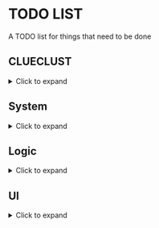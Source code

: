 # TODO LIST
A TODO list for things that need to be done

## CLUECLUST

<details>
<summary>Click to expand</summary>

TODO-list for things relating to the CLUECLUST sub-process

### Noise Metadata
Investigate whether the metadata needs to contain an entry for the noise data points, and if so, add it.

### Code Cleanup
Go through the code and _lightly_ clean up/add comments

</details>

## System

<details>
<summary>Click to expand</summary>

TODO-list for systemwide changes, such as OS compatability

### Windows Compatability
Ensure that the logic and the UI both work on windows

### Copy, Write and Read Evaluation
Evaluate whether the copy, write and reads of the program are correct and safe

</details>

## Logic

<details>
<summary>Click to expand</summary>

TODO-list for things relating to the logic of the core program

### Delete Temp Files Option
Add an option for deleting temporary files (intermediate clustering rounds, intermediate input data etc)

### Exception Handling
Toplevel exception handling

### Smart prints?
Utility for printing things in a mode advanced manner than standard prints

</details>

## UI

<details>
<summary>Click to expand</summary>

TODO-list for things relating to the UI

### Saving and Loading Runs
XML converter for saving and loading runs into/from XML files

### Error Textbox
Special textbox for displaying unrecovarable errors

### Better Design
Investigate options for a better looking UI design (in the designer and existing code)

</details>
